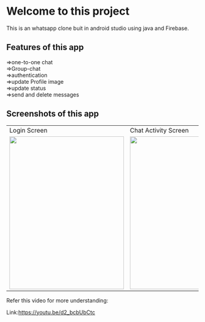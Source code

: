 <h1>Welcome to this project</h1>
This is an whatsapp clone buit in android studio using java and Firebase.

<h2>Features of this app</h2>
 =>one-to-one chat<br>
 =>Group-chat<br>
 =>authentication<br>
 =>update Profile image<br>
 =>update status<br>
 =>send and delete messages<br>

<h2>Screenshots of this app</h2>

<table>
  <tr>
    <td>Login Screen</td>
     <td>Chat Activity Screen</td>
     <td>Group Chat Activity Screen</td>
     <td>Settings Screen</td>
  </tr>
  <tr>
    <td><img src="https://user-images.githubusercontent.com/77438541/126645356-397cfe88-4842-4f48-a081-a81ac525caa7.png" width=300 height=400></td>
    <td><img src="https://user-images.githubusercontent.com/77438541/126987278-8e6572a2-490e-4bab-b56a-da06b24406f2.png" width=300 height=400></td>
    <td><img src="https://user-images.githubusercontent.com/77438541/126986809-67253c9e-6d12-430d-83af-cd406b188802.png" width=300 height=400></td>
     <td><img src="https://user-images.githubusercontent.com/77438541/126645522-e8fa0872-b94d-4f81-a3c4-f0b6bd4f2031.png" width=300 height=400></td>
  </tr>
 </table>
 
 Refer this video for more understanding:
 
 
 Link:https://youtu.be/d2_bcbUbCtc

